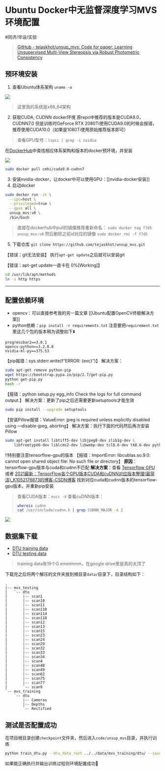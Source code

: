 # Ubuntu Docker中无监督深度学习MVS环境配置
#同济/毕设/实验

> [GitHub - tejaskhot/unsup_mvs: Code for paper: Learning Unsupervised Multi-View Stereopsis via Robust Photometric Consistency](https://github.com/tejaskhot/unsup_mvs)

## 预环境安装
1. 查看Ubuntu体系架构
`uname -a`

![](https://doublez-site-bed.oss-cn-shanghai.aliyuncs.com/img/20210430214551.png)

> 这里我的系统是x86_64架构

2. 获取CUDA, CUDNN docker环境
原repo中推荐的版本是CUDA9.0，CUDNN7.0
但是训练时GeForce RTX 2080Ti使用CUDA9.0的时候会报错，推荐使用CUDA10.0（如果是1080Ti使用原始推荐版本即可）
> 查看GPU型号：`lspci | grep -i nvidia`

在[DockerHub](https://hub.docker.com)中查找相应体系架构和版本的docker预环境，并安装

![](https://doublez-site-bed.oss-cn-shanghai.aliyuncs.com/img/20210430214604.png)

```bash
sudo docker pull cmhi/cuda9.0-cudnn7
```

3. 安装nvidia-docker，让docker中可以使用GPU：[[nvidia-docker安装]]
4. 启动docker
```bash
sudo docker run -it \
  --ipc=host \
  --privileged=true \
  --gpus all \
  unsup_mvs:v0 \
  /bin/bash
```

> 直接在dockerhub中pull的镜像推荐重新命名：
> `sudo docker tag f7d5 unsup_mvs:v0`
> 然后删除之前id对应的镜像
> `sudo docker rmi -f f7d5`

5. 下载仓库
`git clone https://github.com/tejaskhot/unsup_mvs.git`

【错误：git无法安装】
执行`apt-get update`之后就可以安装git

【错误：apt-get update一直卡在 0%[Working]】
```bash
cd /usr/lib/apt/methods
ln -s http https
```

---

## 配置依赖环境
- opencv：可以直接参考我的另一篇文章 [[Ubuntu配置OpenCV终极解决方案]]
- python依赖：`pip install -r requirements.txt`
注意要把`requirement.txt`里这几个包的版本稍为调整如下⬇️
```
progressbar2==3.0.1
opencv-python==3.2.0.8
nvidia-ml-py==375.53
```

【pip报错：sys.stderr.write(f“ERROR: {exc}”)】
解决方案：
```bash
sudo apt-get remove python-pip
wget https://bootstrap.pypa.io/pip/2.7/get-pip.py
python get-pip.py
hash -r
```

【报错：python setup.py egg_info Check the logs for full command output.】
解决方案：更新了pip之后还需要更新setuptools才能生效
```bash
sudo pip install --upgrade setuptools
```

【安装Pillow报错：ValueError: jpeg is required unless explicitly disabled using —disable-jpeg, aborting】
解决方案：执行下面的代码然后再次安装Pillow
```bash
sudo apt-get install libtiff5-dev libjpeg8-dev zlib1g-dev \
    libfreetype6-dev liblcms2-dev libwebp-dev tcl8.6-dev tk8.6-dev python-tk
```

‼️特别要注意tensorflow-gpu的版本
【报错：ImportError: libcublas.so.9.0: cannot open shared object file: No such file or directory】
**原因**：tensorflow-gpu版本与cuda和cudnn不匹配
**解决方案**：查看 [Tensorflow GPU](https://tensorflow.google.cn/install/source_windows?hl=en#gpu) 或者 [2021最新：TensorFlow各个GPU版本CUDA和cuDNN对应版本整理(最简洁)_K1052176873的博客-CSDN博客](https://blog.csdn.net/K1052176873/article/details/114526086) 找到对应cuda和cudnn版本的tensorflow-gpu版本，并重新pip安装

> 查看CUDA版本：`nvcc -V`
> 查看cuDNN版本：
> ```bash
> whereis cudnn
> cat /usr/include/cudnn.h | grep CUDNN_MAJOR -A 2
> ```
> 

![](https://doublez-site-bed.oss-cn-shanghai.aliyuncs.com/img/20210430214617.png)


## 数据集下载
- [DTU training data](https://drive.google.com/file/d/1eDjh-_bxKKnEuz5h-HXS7EDJn59clx6V/view)
- [DTU testing data](https://drive.google.com/file/d/135oKPefcPTsdtLRzoDAQtPpHuoIrpRI_/view)
> training data有19个G emmmmm，在google drive里是真的太顶了

下载完之后将两个解压的文件夹放到根目录`data/`目录下，目录结构如下：
```
.
|-- mvs_testing
|   `-- dtu
|       |-- scan1
|       |-- scan10
|       |-- scan11
|       |-- scan110
|       |-- scan114
|       |-- scan118
|       |-- scan12
|       |-- scan13
|       |-- scan15
|       |-- scan23
|       |-- scan24
|       |-- scan29
|       |-- scan32
|       |-- scan33
|       |-- scan34
|       |-- scan4
|       |-- scan48
|       |-- scan49
|       |-- scan62
|       |-- scan75
|       |-- scan77
|       `-- scan9
`-- mvs_training
    `-- dtu
        |-- Cameras
        |-- Depths
        `-- Rectified
```

## 测试是否配置成功
在项目根目录创建`checkpoint`文件夹，然后进入`code/unsup_mvs`目录，并执行训练
```bash
python train_dtu.py --dtu_data_root ../../data/mvs_training/dtu/ --save_dir ../../checkpoint/
```
如果能正确执行并输出训练过程则环境配置成功🎉